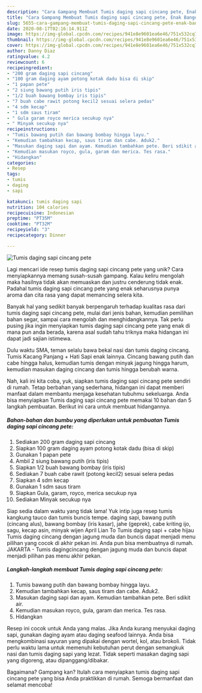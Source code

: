 ```yaml
---
description: "Cara Gampang Membuat Tumis daging sapi cincang pete, Enak Banget"
title: "Cara Gampang Membuat Tumis daging sapi cincang pete, Enak Banget"
slug: 5655-cara-gampang-membuat-tumis-daging-sapi-cincang-pete-enak-banget
date: 2020-08-17T02:16:14.911Z
image: https://img-global.cpcdn.com/recipes/941e8e9601ea6e46/751x532cq70/tumis-daging-sapi-cincang-pete-foto-resep-utama.jpg
thumbnail: https://img-global.cpcdn.com/recipes/941e8e9601ea6e46/751x532cq70/tumis-daging-sapi-cincang-pete-foto-resep-utama.jpg
cover: https://img-global.cpcdn.com/recipes/941e8e9601ea6e46/751x532cq70/tumis-daging-sapi-cincang-pete-foto-resep-utama.jpg
author: Danny Diaz
ratingvalue: 4.2
reviewcount: 6
recipeingredient:
- "200 gram daging sapi cincang"
- "100 gram daging ayam potong kotak dadu bisa di skip"
- "1 papan pete"
- "2 siung bawang putih iris tipis"
- "1/2 buah bawang bombay iris tipis"
- "7 buah cabe rawit potong kecil2 sesuai selera pedas"
- "4 sdm kecap"
- "1 sdm saus tiram"
- " Gula garam royco merica secukup nya"
- " Minyak secukup nya"
recipeinstructions:
- "Tumis bawang putih dan bawang bombay hingga layu."
- "Kemudian tambahkan kecap, saus tiram dan cabe. Aduk2."
- "Masukan daging sapi dan ayam. Kemudian tambahkan pete. Beri sdikit air."
- "Kemudian masukan royco, gula, garam dan merica. Tes rasa."
- "Hidangkan"
categories:
- Resep
tags:
- tumis
- daging
- sapi

katakunci: tumis daging sapi 
nutrition: 104 calories
recipecuisine: Indonesian
preptime: "PT35M"
cooktime: "PT32M"
recipeyield: "3"
recipecategory: Dinner

---
```



![Tumis daging sapi cincang pete](https://img-global.cpcdn.com/recipes/941e8e9601ea6e46/751x532cq70/tumis-daging-sapi-cincang-pete-foto-resep-utama.jpg)

Lagi mencari ide resep tumis daging sapi cincang pete yang unik? Cara menyiapkannya memang susah-susah gampang. Kalau keliru mengolah maka hasilnya tidak akan memuaskan dan justru cenderung tidak enak. Padahal tumis daging sapi cincang pete yang enak seharusnya punya aroma dan cita rasa yang dapat memancing selera kita.

Banyak hal yang sedikit banyak berpengaruh terhadap kualitas rasa dari tumis daging sapi cincang pete, mulai dari jenis bahan, kemudian pemilihan bahan segar, sampai cara mengolah dan menghidangkannya. Tak perlu pusing jika ingin menyiapkan tumis daging sapi cincang pete yang enak di mana pun anda berada, karena asal sudah tahu triknya maka hidangan ini dapat jadi sajian istimewa.

Dulu waktu SMA, teman selalu bawa bekal nasi dan tumis daging cincang. Tumis Kacang Panjang + Hati Sapi enak lainnya. Cincang bawang putih dan cabe hingga halus, kemudian tumis dengan minyak jagung hingga harum, kemudian masukan daging cincang dan tumis hingga berubah warna.


Nah, kali ini kita coba, yuk, siapkan tumis daging sapi cincang pete sendiri di rumah. Tetap berbahan yang sederhana, hidangan ini dapat memberi manfaat dalam membantu menjaga kesehatan tubuhmu sekeluarga. Anda bisa menyiapkan Tumis daging sapi cincang pete memakai 10 bahan dan 5 langkah pembuatan. Berikut ini cara untuk membuat hidangannya.

<!--inarticleads1-->

##### Bahan-bahan dan bumbu yang diperlukan untuk pembuatan Tumis daging sapi cincang pete:

1. Sediakan 200 gram daging sapi cincang
1. Siapkan 100 gram daging ayam potong kotak dadu (bisa di skip)
1. Gunakan 1 papan pete
1. Ambil 2 siung bawang putih (iris tipis)
1. Siapkan 1/2 buah bawang bombay (iris tipis)
1. Sediakan 7 buah cabe rawit (potong kecil2) sesuai selera pedas
1. Siapkan 4 sdm kecap
1. Gunakan 1 sdm saus tiram
1. Siapkan  Gula, garam, royco, merica secukup nya
1. Sediakan  Minyak secukup nya


Siap sedia dalam waktu yang tidak lama! Yuk intip juga resep tumis kangkung tauco dan tumis buncis tempe. daging sapi, bawang putih (cincang alus), bawang bombay (iris kasar), jahe (geprek), cabe kriting ijo, sagu, kecap asin, minyak wijen April Lian To Tumis daging sapi + cabe hijau Tumis daging cincang dengan jagung muda dan buncis dapat menjadi menu pilihan yang cocok di akhir pekan ini. Anda pun bisa membuatnya di rumah. JAKARTA - Tumis dagingcincang dengan jagung muda dan buncis dapat menjadi pilihan pas menu akhir pekan. 

<!--inarticleads2-->

##### Langkah-langkah membuat Tumis daging sapi cincang pete:

1. Tumis bawang putih dan bawang bombay hingga layu.
1. Kemudian tambahkan kecap, saus tiram dan cabe. Aduk2.
1. Masukan daging sapi dan ayam. Kemudian tambahkan pete. Beri sdikit air.
1. Kemudian masukan royco, gula, garam dan merica. Tes rasa.
1. Hidangkan


Resep ini cocok untuk Anda yang malas. Jika Anda kurang menyukai daging sapi, gunakan daging ayam atau daging seafood lainnya. Anda bisa mengkombinasi sayuran yang dipakai dengan wortel, kol, atau brokoli. Tidak perlu waktu lama untuk memenuhi kebutuhan perut dengan semangkuk nasi dan tumis daging sapi yang lezat. Tidak seperti masakan daging sapi yang digoreng, atau dipanggang/dibakar. 

Bagaimana? Gampang kan? Itulah cara menyiapkan tumis daging sapi cincang pete yang bisa Anda praktikkan di rumah. Semoga bermanfaat dan selamat mencoba!
